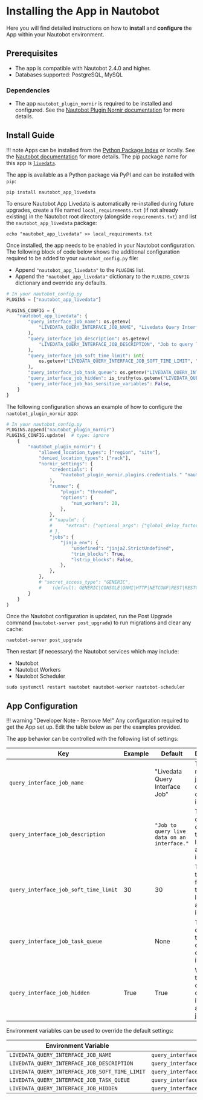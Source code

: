 # Installing the App in Nautobot

Here you will find detailed instructions on how to **install** and **configure** the App within your Nautobot environment.

## Prerequisites

- The app is compatible with Nautobot 2.4.0 and higher.
- Databases supported: PostgreSQL, MySQL

### Dependencies

- The app `nautobot_plugin_nornir` is required to be installed and configured. See the [Nautobot Plugin Nornir documentation](https://docs.nautobot.com/projects/plugin-nornir/en/stable/) for more details. 

## Install Guide

!!! note
    Apps can be installed from the [Python Package Index](https://pypi.org/) or locally. See the [Nautobot documentation](https://docs.nautobot.com/projects/core/en/stable/user-guide/administration/installation/app-install/) for more details. The pip package name for this app is [`livedata`](https://pypi.org/project/livedata/).

The app is available as a Python package via PyPI and can be installed with `pip`:

```shell
pip install nautobot_app_livedata
```

To ensure Nautobot App Livedata is automatically re-installed during future upgrades, create a file named `local_requirements.txt` (if not already existing) in the Nautobot root directory (alongside `requirements.txt`) and list the `nautobot_app_livedata` package:

```shell
echo "nautobot_app_livedata" >> local_requirements.txt
```

Once installed, the app needs to be enabled in your Nautobot configuration. The following block of code below shows the additional configuration required to be added to your `nautobot_config.py` file:

- Append `"nautobot_app_livedata"` to the `PLUGINS` list.
- Append the `"nautobot_app_livedata"` dictionary to the `PLUGINS_CONFIG` dictionary and override any defaults.

```python
# In your nautobot_config.py
PLUGINS = ["nautobot_app_livedata"]

PLUGINS_CONFIG = {
    "nautobot_app_livedata": {
        "query_interface_job_name": os.getenv(
            "LIVEDATA_QUERY_INTERFACE_JOB_NAME", "Livedata Query Interface Job"
        ),
        "query_interface_job_description": os.getenv(
            "LIVEDATA_QUERY_INTERFACE_JOB_DESCRIPTION", "Job to query live data on an interface."
        ),
        "query_interface_job_soft_time_limit": int(
            os.getenv("LIVEDATA_QUERY_INTERFACE_JOB_SOFT_TIME_LIMIT", "30")
        ),
        "query_interface_job_task_queue": os.getenv("LIVEDATA_QUERY_INTERFACE_JOB_TASK_QUEUE", None),
        "query_interface_job_hidden": is_truthy(os.getenv("LIVEDATA_QUERY_INTERFACE_JOB_HIDDEN", "True")),
        "query_interface_job_has_sensitive_variables": False,
    }
}
```

The following configuration shows an example of how to configure
the `nautobot_plugin_nornir` app:

```python
# In your nautobot_config.py
PLUGINS.append("nautobot_plugin_nornir")
PLUGINS_CONFIG.update(  # type: ignore
    {
        "nautobot_plugin_nornir": {
            "allowed_location_types": ["region", "site"],
            "denied_location_types": ["rack"],
            "nornir_settings": {
                "credentials": (
                    "nautobot_plugin_nornir.plugins.credentials." "nautobot_secrets.CredentialsNautobotSecrets"
                ),
                "runner": {
                    "plugin": "threaded",
                    "options": {
                        "num_workers": 20,
                    },
                },
                # "napalm": {
                #     "extras": {"optional_args": {"global_delay_factor": 5}},
                # },
                "jobs": {
                    "jinja_env": {
                        "undefined": "jinja2.StrictUndefined",
                        "trim_blocks": True,
                        "lstrip_blocks": False,
                    },
                },
            },
            # "secret_access_type": "GENERIC",
            #    (default: GENERIC|CONSOLE|GNMI|HTTP|NETCONF|REST|RESTCONF|SNMP|SSH")
        }
    }
)
```


Once the Nautobot configuration is updated, run the Post Upgrade command (`nautobot-server post_upgrade`) to run migrations and clear any cache:

```shell
nautobot-server post_upgrade
```

Then restart (if necessary) the Nautobot services which may include:

- Nautobot
- Nautobot Workers
- Nautobot Scheduler

```shell
sudo systemctl restart nautobot nautobot-worker nautobot-scheduler
```

## App Configuration

!!! warning "Developer Note - Remove Me!"
    Any configuration required to get the App set up. Edit the table below as per the examples provided.

The app behavior can be controlled with the following list of settings:

| Key     | Example | Default | Description                          |
| ------- | ------ | -------- | ------------------------------------- |
| `query_interface_job_name` | | "Livedata Query Interface Job" | The unique name of the job that queries live data on an interface. |
| `query_interface_job_description` | | `"Job to query live data on an interface."` | The description of the job that queries live data on an interface. |
| `query_interface_job_soft_time_limit` | 30 | 30 | The soft time limit for the job that queries live data on an interface. |
| `query_interface_job_task_queue` | | None | The task queue for the job that queries live data on an interface. |
| `query_interface_job_hidden` | True | True | Whether the job that queries live data on an interface is a hidden job. |


Environment variables can be used to override the default settings:

| Environment Variable | Key | 
| -------------------- | --- |
| `LIVEDATA_QUERY_INTERFACE_JOB_NAME` | `query_interface_job_name` |
| `LIVEDATA_QUERY_INTERFACE_JOB_DESCRIPTION` | `query_interface_job_description` |
| `LIVEDATA_QUERY_INTERFACE_JOB_SOFT_TIME_LIMIT` | `query_interface_job_soft_time_limit` |
| `LIVEDATA_QUERY_INTERFACE_JOB_TASK_QUEUE` | `query_interface_job_task_queue` |
| `LIVEDATA_QUERY_INTERFACE_JOB_HIDDEN` | `query_interface_job_hidden` |

